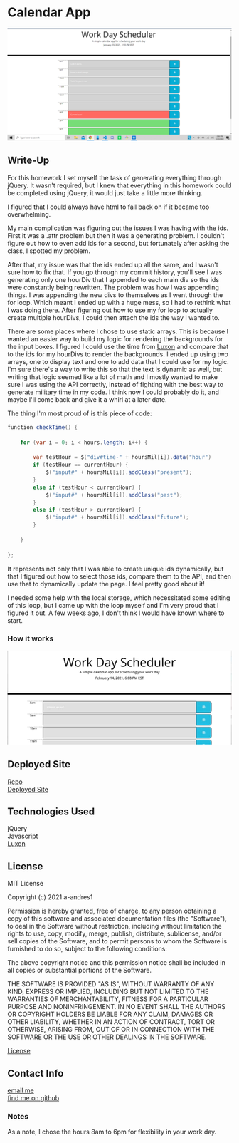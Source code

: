 # Calendar App



![calendar-app](./Assests/CalendarApp.png)  


## Write-Up  
For this homework I set myself the task of generating everything through jQuery. It wasn't required, but I knew that everything in this homework could be completed using jQuery, it would just take a little more thinking. 

I figured that I could always have html to fall back on if it became too overwhelming. 

My main complication was figuring out the issues I was having with the ids. First it was a .attr problem but then it was a generating problem. I couldn't figure out how to even add ids for a second, but fortunately after asking the class, I spotted my problem. 

After that, my issue was that the ids ended up all the same, and I wasn't sure how to fix that. If you go through my commit history, you'll see I was generating only one hourDiv that I appended to each main div so the ids were constantly being rewritten. The problem was how I was appending things. I was appending the new divs to themselves as I went through the for loop. Which meant I ended up with a huge mess, so I had to rethink what I was doing there. After figuring out how to use my for loop to actually create multiple hourDivs, I could then attach the ids the way I wanted to. 

There are some places where I chose to use static arrays. This is because I wanted an easier way to build my logic for rendering the backgrounds for the input boxes. I figured I could use the time from [Luxon](https://moment.github.io/luxon/) and compare that to the ids for my hourDivs to render the backgrounds. I ended up using two arrays, one to display text and one to add data that I could use for my logic. I'm sure there's a way to write this so that the text is dynamic as well, but writing that logic seemed like a lot of math and I mostly wanted to make sure I was using the API correctly, instead of fighting with the best way to generate military time in my code. I think now I could probably do it, and maybe I'll come back and give it a whirl at a later date. 

The thing I'm most proud of is this piece of code:

```java
function checkTime() {
   
    for (var i = 0; i < hours.length; i++) {

        var testHour = $("div#time-" + hoursMil[i]).data("hour")
        if (testHour == currentHour) {
            $("input#" + hoursMil[i]).addClass("present");
        }
        else if (testHour < currentHour) {
            $("input#" + hoursMil[i]).addClass("past");
        }
        else if (testHour > currentHour) {
            $("input#" + hoursMil[i]).addClass("future");
        }

    }

};
```
It represents not only that I was able to create unique ids dynamically, but that I figured out how to select those ids, compare them to the API, and then use that to dynamically update the page. I feel pretty good about it!

I needed some help with the local storage, which necessitated some editing of this loop, but I came up with the loop myself and I'm very proud that I figured it out. A few weeks ago, I don't think I would have known where to start. 

### How it works  
![gif](./Assests/scheduler.gif)

## Deployed Site

[Repo](https://github.com/a-andres1/password-generator.git)  
[Deployed Site](https://a-andres1.github.io/fun-time-calendar-app/)


## Technologies Used
jQuery  
Javascript  
[Luxon](https://moment.github.io/luxon/)  

## License
MIT License

Copyright (c) 2021 a-andres1

Permission is hereby granted, free of charge, to any person obtaining a copy
of this software and associated documentation files (the "Software"), to deal
in the Software without restriction, including without limitation the rights
to use, copy, modify, merge, publish, distribute, sublicense, and/or sell
copies of the Software, and to permit persons to whom the Software is
furnished to do so, subject to the following conditions:

The above copyright notice and this permission notice shall be included in all
copies or substantial portions of the Software.

THE SOFTWARE IS PROVIDED "AS IS", WITHOUT WARRANTY OF ANY KIND, EXPRESS OR
IMPLIED, INCLUDING BUT NOT LIMITED TO THE WARRANTIES OF MERCHANTABILITY,
FITNESS FOR A PARTICULAR PURPOSE AND NONINFRINGEMENT. IN NO EVENT SHALL THE
AUTHORS OR COPYRIGHT HOLDERS BE LIABLE FOR ANY CLAIM, DAMAGES OR OTHER
LIABILITY, WHETHER IN AN ACTION OF CONTRACT, TORT OR OTHERWISE, ARISING FROM,
OUT OF OR IN CONNECTION WITH THE SOFTWARE OR THE USE OR OTHER DEALINGS IN THE
SOFTWARE.

[License](LICENSE)

## Contact Info
[email me](mailto:alyssaandres1@gmail.com)  
[find me on github](https://github.com/a-andres1)

### Notes

As a note, I chose the hours 8am to 6pm for flexibility in your work day.

